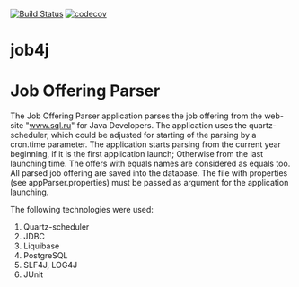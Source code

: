 [![Build Status](https://travis-ci.org/RomanMozhaev/job4j_parser.svg?branch=master)](https://travis-ci.org/RomanMozhaev/job4j_parser)
[![codecov](https://codecov.io/gh/RomanMozhaev/job4j_parser/branch/master/graph/badge.svg)](https://codecov.io/gh/RomanMozhaev/job4j_parser)
# job4j
# Job Offering Parser
The Job Offering Parser application parses the job offering from the web-site "www.sql.ru" for Java Developers.
The application uses the quartz-scheduler, which could be adjusted for starting of the parsing by a cron.time parameter.
The application starts parsing from the current year beginning, if it is the first application launch; Otherwise from the last launching time.
The offers with equals names are considered as equals too. All parsed job offering are saved into the database.
The file with properties (see appParser.properties) must be passed as argument for the application launching.

The following technologies were used:
1) Quartz-scheduler
2) JDBC
3) Liquibase
4) PostgreSQL
6) SLF4J, LOG4J
7) JUnit
